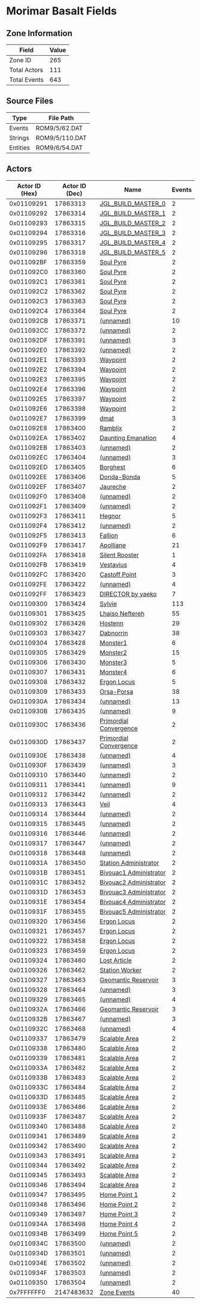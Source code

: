 # Morimar Basalt Fields

## Zone Information

| Field        |   Value |
|--------------|---------|
| Zone ID      |     265 |
| Total Actors |     111 |
| Total Events |     643 |

## Source Files

| Type     | File Path      |
|----------|----------------|
| Events   | ROM9/5/62.DAT  |
| Strings  | ROM9/5/110.DAT |
| Entities | ROM9/6/54.DAT  |

## Actors

| Actor ID (Hex)   |   Actor ID (Dec) | Name                                                                 |   Events |
|------------------|------------------|----------------------------------------------------------------------|----------|
| 0x01109291       |         17863313 | [JGL_BUILD_MASTER_0](./17863313%20-%20JGL_BUILD_MASTER_0/)           |        2 |
| 0x01109292       |         17863314 | [JGL_BUILD_MASTER_1](./17863314%20-%20JGL_BUILD_MASTER_1/)           |        2 |
| 0x01109293       |         17863315 | [JGL_BUILD_MASTER_2](./17863315%20-%20JGL_BUILD_MASTER_2/)           |        2 |
| 0x01109294       |         17863316 | [JGL_BUILD_MASTER_3](./17863316%20-%20JGL_BUILD_MASTER_3/)           |        2 |
| 0x01109295       |         17863317 | [JGL_BUILD_MASTER_4](./17863317%20-%20JGL_BUILD_MASTER_4/)           |        2 |
| 0x01109296       |         17863318 | [JGL_BUILD_MASTER_5](./17863318%20-%20JGL_BUILD_MASTER_5/)           |        2 |
| 0x011092BF       |         17863359 | [Soul Pyre](./17863359%20-%20Soul%20Pyre/)                           |        2 |
| 0x011092C0       |         17863360 | [Soul Pyre](./17863360%20-%20Soul%20Pyre/)                           |        2 |
| 0x011092C1       |         17863361 | [Soul Pyre](./17863361%20-%20Soul%20Pyre/)                           |        2 |
| 0x011092C2       |         17863362 | [Soul Pyre](./17863362%20-%20Soul%20Pyre/)                           |        2 |
| 0x011092C3       |         17863363 | [Soul Pyre](./17863363%20-%20Soul%20Pyre/)                           |        2 |
| 0x011092C4       |         17863364 | [Soul Pyre](./17863364%20-%20Soul%20Pyre/)                           |        2 |
| 0x011092CB       |         17863371 | [(unnamed)](./17863371/)                                             |       10 |
| 0x011092CC       |         17863372 | [(unnamed)](./17863372/)                                             |        2 |
| 0x011092DF       |         17863391 | [(unnamed)](./17863391/)                                             |        3 |
| 0x011092E0       |         17863392 | [(unnamed)](./17863392/)                                             |        2 |
| 0x011092E1       |         17863393 | [Waypoint](./17863393%20-%20Waypoint/)                               |        2 |
| 0x011092E2       |         17863394 | [Waypoint](./17863394%20-%20Waypoint/)                               |        2 |
| 0x011092E3       |         17863395 | [Waypoint](./17863395%20-%20Waypoint/)                               |        2 |
| 0x011092E4       |         17863396 | [Waypoint](./17863396%20-%20Waypoint/)                               |        2 |
| 0x011092E5       |         17863397 | [Waypoint](./17863397%20-%20Waypoint/)                               |        2 |
| 0x011092E6       |         17863398 | [Waypoint](./17863398%20-%20Waypoint/)                               |        2 |
| 0x011092E7       |         17863399 | [dmat](./17863399%20-%20dmat/)                                       |        3 |
| 0x011092E8       |         17863400 | [Ramblix](./17863400%20-%20Ramblix/)                                 |        2 |
| 0x011092EA       |         17863402 | [Daunting Emanation](./17863402%20-%20Daunting%20Emanation/)         |        4 |
| 0x011092EB       |         17863403 | [(unnamed)](./17863403/)                                             |        2 |
| 0x011092EC       |         17863404 | [(unnamed)](./17863404/)                                             |        3 |
| 0x011092ED       |         17863405 | [Borghest](./17863405%20-%20Borghest/)                               |        6 |
| 0x011092EE       |         17863406 | [Donda-Bonda](./17863406%20-%20Donda-Bonda/)                         |        5 |
| 0x011092EF       |         17863407 | [Jaureche](./17863407%20-%20Jaureche/)                               |        2 |
| 0x011092F0       |         17863408 | [(unnamed)](./17863408/)                                             |        2 |
| 0x011092F1       |         17863409 | [(unnamed)](./17863409/)                                             |        2 |
| 0x011092F3       |         17863411 | [Hegnor](./17863411%20-%20Hegnor/)                                   |        5 |
| 0x011092F4       |         17863412 | [(unnamed)](./17863412/)                                             |        2 |
| 0x011092F5       |         17863413 | [Fallion](./17863413%20-%20Fallion/)                                 |        6 |
| 0x011092F9       |         17863417 | [Apolliane](./17863417%20-%20Apolliane/)                             |       21 |
| 0x011092FA       |         17863418 | [Silent Rooster](./17863418%20-%20Silent%20Rooster/)                 |        1 |
| 0x011092FB       |         17863419 | [Vestavius](./17863419%20-%20Vestavius/)                             |        4 |
| 0x011092FC       |         17863420 | [Castoff Point](./17863420%20-%20Castoff%20Point/)                   |        3 |
| 0x011092FE       |         17863422 | [(unnamed)](./17863422/)                                             |        4 |
| 0x011092FF       |         17863423 | [DIRECTOR by yaeko](./17863423%20-%20DIRECTOR%20by%20yaeko/)         |        7 |
| 0x01109300       |         17863424 | [Sylvie](./17863424%20-%20Sylvie/)                                   |      113 |
| 0x01109301       |         17863425 | [Lhaiso Neftereh](./17863425%20-%20Lhaiso%20Neftereh/)               |       55 |
| 0x01109302       |         17863426 | [Hostenn](./17863426%20-%20Hostenn/)                                 |       29 |
| 0x01109303       |         17863427 | [Dabnorrin](./17863427%20-%20Dabnorrin/)                             |       38 |
| 0x01109304       |         17863428 | [Monster1](./17863428%20-%20Monster1/)                               |        6 |
| 0x01109305       |         17863429 | [Monster2](./17863429%20-%20Monster2/)                               |       15 |
| 0x01109306       |         17863430 | [Monster3](./17863430%20-%20Monster3/)                               |        5 |
| 0x01109307       |         17863431 | [Monster4](./17863431%20-%20Monster4/)                               |        6 |
| 0x01109308       |         17863432 | [Ergon Locus](./17863432%20-%20Ergon%20Locus/)                       |        5 |
| 0x01109309       |         17863433 | [Orsa-Porsa](./17863433%20-%20Orsa-Porsa/)                           |       38 |
| 0x0110930A       |         17863434 | [(unnamed)](./17863434/)                                             |       13 |
| 0x0110930B       |         17863435 | [(unnamed)](./17863435/)                                             |        9 |
| 0x0110930C       |         17863436 | [Primordial Convergence](./17863436%20-%20Primordial%20Convergence/) |        2 |
| 0x0110930D       |         17863437 | [Primordial Convergence](./17863437%20-%20Primordial%20Convergence/) |        2 |
| 0x0110930E       |         17863438 | [(unnamed)](./17863438/)                                             |        4 |
| 0x0110930F       |         17863439 | [(unnamed)](./17863439/)                                             |        3 |
| 0x01109310       |         17863440 | [(unnamed)](./17863440/)                                             |        2 |
| 0x01109311       |         17863441 | [(unnamed)](./17863441/)                                             |        9 |
| 0x01109312       |         17863442 | [(unnamed)](./17863442/)                                             |        2 |
| 0x01109313       |         17863443 | [Veil](./17863443%20-%20Veil/)                                       |        4 |
| 0x01109314       |         17863444 | [(unnamed)](./17863444/)                                             |        2 |
| 0x01109315       |         17863445 | [(unnamed)](./17863445/)                                             |        2 |
| 0x01109316       |         17863446 | [(unnamed)](./17863446/)                                             |        2 |
| 0x01109317       |         17863447 | [(unnamed)](./17863447/)                                             |        2 |
| 0x01109318       |         17863448 | [(unnamed)](./17863448/)                                             |        2 |
| 0x0110931A       |         17863450 | [Station Administrator](./17863450%20-%20Station%20Administrator/)   |        2 |
| 0x0110931B       |         17863451 | [Bivouac1 Administrator](./17863451%20-%20Bivouac1%20Administrator/) |        2 |
| 0x0110931C       |         17863452 | [Bivouac2 Administrator](./17863452%20-%20Bivouac2%20Administrator/) |        2 |
| 0x0110931D       |         17863453 | [Bivouac3 Administrator](./17863453%20-%20Bivouac3%20Administrator/) |        2 |
| 0x0110931E       |         17863454 | [Bivouac4 Administrator](./17863454%20-%20Bivouac4%20Administrator/) |        2 |
| 0x0110931F       |         17863455 | [Bivouac5 Administrator](./17863455%20-%20Bivouac5%20Administrator/) |        2 |
| 0x01109320       |         17863456 | [Ergon Locus](./17863456%20-%20Ergon%20Locus/)                       |        2 |
| 0x01109321       |         17863457 | [Ergon Locus](./17863457%20-%20Ergon%20Locus/)                       |        2 |
| 0x01109322       |         17863458 | [Ergon Locus](./17863458%20-%20Ergon%20Locus/)                       |        2 |
| 0x01109323       |         17863459 | [Ergon Locus](./17863459%20-%20Ergon%20Locus/)                       |        2 |
| 0x01109324       |         17863460 | [Lost Article](./17863460%20-%20Lost%20Article/)                     |        2 |
| 0x01109326       |         17863462 | [Station Worker](./17863462%20-%20Station%20Worker/)                 |        2 |
| 0x01109327       |         17863463 | [Geomantic Reservoir](./17863463%20-%20Geomantic%20Reservoir/)       |        3 |
| 0x01109328       |         17863464 | [(unnamed)](./17863464/)                                             |        3 |
| 0x01109329       |         17863465 | [(unnamed)](./17863465/)                                             |        4 |
| 0x0110932A       |         17863466 | [Geomantic Reservoir](./17863466%20-%20Geomantic%20Reservoir/)       |        3 |
| 0x0110932B       |         17863467 | [(unnamed)](./17863467/)                                             |        3 |
| 0x0110932C       |         17863468 | [(unnamed)](./17863468/)                                             |        4 |
| 0x01109337       |         17863479 | [Scalable Area](./17863479%20-%20Scalable%20Area/)                   |        2 |
| 0x01109338       |         17863480 | [Scalable Area](./17863480%20-%20Scalable%20Area/)                   |        2 |
| 0x01109339       |         17863481 | [Scalable Area](./17863481%20-%20Scalable%20Area/)                   |        2 |
| 0x0110933A       |         17863482 | [Scalable Area](./17863482%20-%20Scalable%20Area/)                   |        2 |
| 0x0110933B       |         17863483 | [Scalable Area](./17863483%20-%20Scalable%20Area/)                   |        2 |
| 0x0110933C       |         17863484 | [Scalable Area](./17863484%20-%20Scalable%20Area/)                   |        2 |
| 0x0110933D       |         17863485 | [Scalable Area](./17863485%20-%20Scalable%20Area/)                   |        2 |
| 0x0110933E       |         17863486 | [Scalable Area](./17863486%20-%20Scalable%20Area/)                   |        2 |
| 0x0110933F       |         17863487 | [Scalable Area](./17863487%20-%20Scalable%20Area/)                   |        2 |
| 0x01109340       |         17863488 | [Scalable Area](./17863488%20-%20Scalable%20Area/)                   |        2 |
| 0x01109341       |         17863489 | [Scalable Area](./17863489%20-%20Scalable%20Area/)                   |        2 |
| 0x01109342       |         17863490 | [Scalable Area](./17863490%20-%20Scalable%20Area/)                   |        2 |
| 0x01109343       |         17863491 | [Scalable Area](./17863491%20-%20Scalable%20Area/)                   |        2 |
| 0x01109344       |         17863492 | [Scalable Area](./17863492%20-%20Scalable%20Area/)                   |        2 |
| 0x01109345       |         17863493 | [Scalable Area](./17863493%20-%20Scalable%20Area/)                   |        2 |
| 0x01109346       |         17863494 | [Scalable Area](./17863494%20-%20Scalable%20Area/)                   |        2 |
| 0x01109347       |         17863495 | [Home Point 1](./17863495%20-%20Home%20Point%201/)                   |        2 |
| 0x01109348       |         17863496 | [Home Point 2](./17863496%20-%20Home%20Point%202/)                   |        2 |
| 0x01109349       |         17863497 | [Home Point 3](./17863497%20-%20Home%20Point%203/)                   |        2 |
| 0x0110934A       |         17863498 | [Home Point 4](./17863498%20-%20Home%20Point%204/)                   |        2 |
| 0x0110934B       |         17863499 | [Home Point 5](./17863499%20-%20Home%20Point%205/)                   |        2 |
| 0x0110934C       |         17863500 | [(unnamed)](./17863500/)                                             |        2 |
| 0x0110934D       |         17863501 | [(unnamed)](./17863501/)                                             |        2 |
| 0x0110934E       |         17863502 | [(unnamed)](./17863502/)                                             |        2 |
| 0x0110934F       |         17863503 | [(unnamed)](./17863503/)                                             |        2 |
| 0x01109350       |         17863504 | [(unnamed)](./17863504/)                                             |        2 |
| 0x7FFFFFF0       |       2147483632 | [Zone Events](./Zone%20Events/)                                      |       40 |